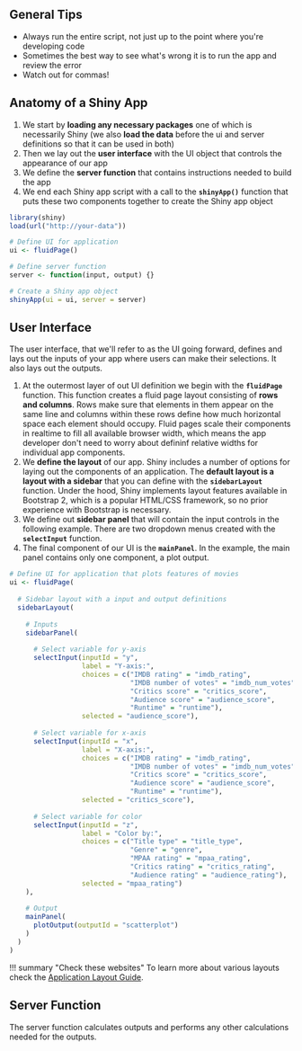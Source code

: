 ## General Tips

* Always run the entire script, not just up to the point where you're developing code
* Sometimes the best way to see what's wrong it is to run the app and review the error
* Watch out for commas!

## Anatomy of a Shiny App

1. We start by **loading any necessary packages** one of which is necessarily Shiny (we also **load the data** before the ui and server definitions so that it can be used in both)
2. Then we lay out the **user interface** with the UI object that controls the appearance of our app 
3. We define the **server function** that contains instructions needed to build the app
4. We end each Shiny app script with a call to the **`shinyApp()`** function that puts these two components together to create the Shiny app object

```r
library(shiny)
load(url("http://your-data"))

# Define UI for application
ui <- fluidPage()

# Define server function
server <- function(input, output) {}

# Create a Shiny app object
shinyApp(ui = ui, server = server)
```

## User Interface

The user interface, that we'll refer to as the UI going forward, defines and lays out the inputs of your app where users can make their selections. It also lays out the outputs.

1. At the outermost layer of out UI definition we begin with the **`fluidPage`** function. This function creates a fluid page layout consisting of **rows and columns**. Rows make sure that elements in them appear on the same line and columns within these rows define how much horizontal space each element should occupy. Fluid pages scale their components in realtime to fill all available browser width, which means the app developer don't need to worry about defininf relative widths for individual app components. 
2. We **define the layout** of our app. Shiny includes a number of options for laying out the components of an application. The **default layout is a layout with a sidebar** that you can define with the **`sidebarLayout`** function. Under the hood, Shiny implements layout features available in Bootstrap 2, which is a popular HTML/CSS framework, so no prior experience with Bootstrap is necessary. 
3. We define out **sidebar panel** that will contain the input controls in the following example. There are two dropdown menus created with the **`selectInput`** function.
4. The final component of our UI is the **`mainPanel`**. In the example, the main panel contains only one component, a plot output.

```r
# Define UI for application that plots features of movies
ui <- fluidPage(
  
  # Sidebar layout with a input and output definitions
  sidebarLayout(
    
    # Inputs
    sidebarPanel(
      
      # Select variable for y-axis
      selectInput(inputId = "y", 
                  label = "Y-axis:",
                  choices = c("IMDB rating" = "imdb_rating", 
                              "IMDB number of votes" = "imdb_num_votes", 
                              "Critics score" = "critics_score", 
                              "Audience score" = "audience_score", 
                              "Runtime" = "runtime"), 
                  selected = "audience_score"),
      
      # Select variable for x-axis
      selectInput(inputId = "x", 
                  label = "X-axis:",
                  choices = c("IMDB rating" = "imdb_rating", 
                              "IMDB number of votes" = "imdb_num_votes", 
                              "Critics score" = "critics_score", 
                              "Audience score" = "audience_score", 
                              "Runtime" = "runtime"), 
                  selected = "critics_score"),
      
      # Select variable for color
      selectInput(inputId = "z", 
                  label = "Color by:",
                  choices = c("Title type" = "title_type", 
                              "Genre" = "genre", 
                              "MPAA rating" = "mpaa_rating", 
                              "Critics rating" = "critics_rating", 
                              "Audience rating" = "audience_rating"), 
                  selected = "mpaa_rating")
    ),
    
    # Output
    mainPanel(
      plotOutput(outputId = "scatterplot")
    )
  )
)
```

!!! summary "Check these websites"
    To learn more about various layouts check the [Application Layout Guide](https://shiny.rstudio.com/articles/layout-guide.html).

## Server Function

The server function calculates outputs and performs any other calculations needed for the outputs.
